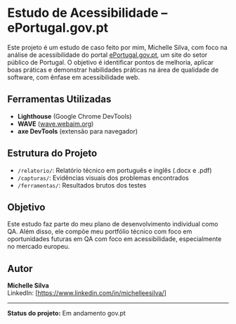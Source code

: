 # Estudo de Acessibilidade – ePortugal.gov.pt
 
Este projeto é um estudo de caso feito por mim, Michelle Silva, com foco na análise de acessibilidade do portal [ePortugal.gov.pt](https://eportugal.gov.pt), um site do setor público de Portugal. O objetivo é identificar pontos de melhoria, aplicar boas práticas e demonstrar habilidades práticas na área de qualidade de software, com ênfase em acessibilidade web.
 
## Ferramentas Utilizadas
 
- **Lighthouse** (Google Chrome DevTools)
- **WAVE** ([wave.webaim.org](https://wave.webaim.org/))
- **axe DevTools** (extensão para navegador)
 
## Estrutura do Projeto
 
- `/relatorio/`: Relatório técnico em português e inglês (.docx e .pdf)
- `/capturas/`: Evidências visuais dos problemas encontrados
- `/ferramentas/`: Resultados brutos dos testes
 
## Objetivo
 
Este estudo faz parte do meu plano de desenvolvimento individual como QA. Além disso, ele compõe meu portfólio técnico com foco em oportunidades futuras em QA com foco em acessibilidade, especialmente no mercado europeu.
 
## Autor
 
**Michelle Silva**  
LinkedIn: [https://www.linkedin.com/in/michelleesilva/]
 
---
 
**Status do projeto:** Em andamento
gov.pt
 
